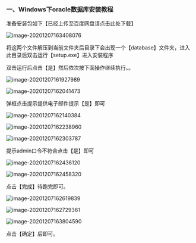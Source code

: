 ### 一、Windows下oracle数据库安装教程

准备安装包如下【已经上传至百度网盘请点击此处下载】

![image-20201207163408076](images/image-20201207163408076.png)

将这两个文件解压到当前文件夹后目录下会出现一个【database】文件夹，进入此目录后双击运行【setup.exe】进入安装程序 

双击运行后点击【是】然后依次按下面操作继续执行。。

![image-20201207161927989](images/image-20201207161927989.png)

![image-20201207162041473](images/image-20201207162041473.png)

弹框点击提示提供电子邮件提示【是】即可

![image-20201207162140384](images/image-20201207162140384.png)

![image-20201207162238960](images/image-20201207162238960.png)

![image-20201207162303787](images/image-20201207162303787.png)

提示admin口令不符合点击【是】即可

![image-20201207162436120](images/image-20201207162436120.png)

![image-20201207162458320](images/image-20201207162458320.png)

点击【完成】待跑完即可。

![image-20201207162619839](images/image-20201207162619839.png)

![image-20201207162729361](images/image-20201207162729361.png)

![image-20201207163804590](images/image-20201207163804590.png)

点击【确定】后即可。

